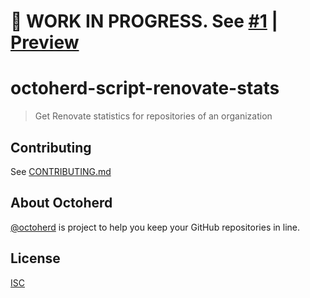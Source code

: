 # 🚧 WORK IN PROGRESS. See [#1](https://github.com/oscard0m/octoherd-script-renovate-stats/pull/1) | [Preview](https://github.com/oscard0m/octoherd-script-renovate-stats/tree/initial-version)

# octoherd-script-renovate-stats

> Get Renovate statistics for repositories of an organization

## Contributing

See [CONTRIBUTING.md](CONTRIBUTING.md)

## About Octoherd

[@octoherd](https://github.com/octoherd/) is project to help you keep your GitHub repositories in line.

## License

[ISC](LICENSE.md)
